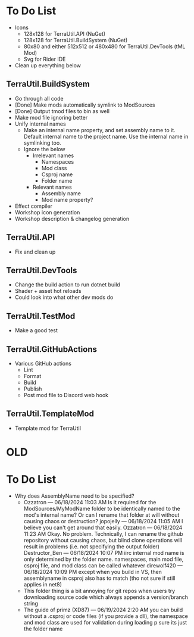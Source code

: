 ﻿# To Do List
- Icons
  - 128x128 for TerraUtil.API (NuGet)
  - 128x128 for TerraUtil.BuildSystem (NuGet)
  - 80x80 and either 512x512 or 480x480 for TerraUtil.DevTools (tML Mod)
  - Svg for Rider IDE
- Clean up everything below

## TerraUtil.BuildSystem
- Go through all code
- [Done] Make mods automatically symlink to ModSources
- [Done] Output tmod files to bin as well
- Make mod file ignoring better
- Unify internal names
  - Make an internal name property, and set assembly name to it. Default internal name to the project name. Use the internal name in symlinking too.
  - Ignore the below
    - Irrelevant names
      - Namespaces
      - Mod class
      - Csproj name
      - Folder name
    - Relevant names
      - Assembly name
      - Mod name property?
- Effect compiler
- Workshop icon generation
- Workshop description & changelog generation

## TerraUtil.API
- Fix and clean up

## TerraUtil.DevTools
- Change the build action to run dotnet build
- Shader + asset hot reloads
- Could look into what other dev mods do

## TerraUtil.TestMod
- Make a good test

## TerraUtil.GitHubActions
- Various GitHub actions
  - Lint
  - Format
  - Build
  - Publish
  - Post mod file to Discord web hook

## TerraUtil.TemplateMod
- Template mod for TerraUtil

# OLD
# To Do List
- Why does AssemblyName need to be specified?
  - Ozzatron — 06/18/2024 11:03 AM
    Is it required for the ModSources/MyModName folder to be identically named to the mod's internal name?
    Or can I rename that folder at will without causing chaos or destruction?
    jopojelly — 06/18/2024 11:05 AM
    I believe you can't get around that easily.
    Ozzatron — 06/18/2024 11:23 AM
    Okay. No problem. Technically, I can rename the github repository without causing chaos, but blind clone operations will result in problems (i.e. not specifying the output folder)
    Destructor_Ben — 06/18/2024 10:07 PM
    iirc internal mod name is only determined by the folder name. namespaces, main mod file, csproj file, and mod class can be called whatever
    direwolf420 — 06/18/2024 10:09 PM
    except when you build in VS, then assemblyname in csproj also has to match (tho not sure if still applies in net8)
  - This folder thing is a bit annoying for git repos when users try downloading source code which always appends a version/branch string
  - The guide of primz (XD87) — 06/19/2024 2:20 AM
  you can build without a .csproj or code files (if you provide a dll), the namespace and mod class are used for validation during loading
  p sure its just the folder name

